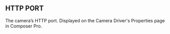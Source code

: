 ## HTTP PORT

The camera’s HTTP port. Displayed on the Camera Driver's Properties page in Composer Pro.
